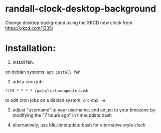 # randall-clock-desktop-background
Change desktop background using the XKCD now clock from https://xkcd.com/1335/

# Installation:


1. install feh:

on debian systems: `apt install feh`

2. add a cron job:

`*/15 * * * * /path/to/timeupdate.bash`

to edit cron jobs on a debian system, `crontab -e`

3. adjust "username" to your username, and adjust to your timezone by modifying the "7 hours ago" in timeupdate.bash

4. alternatively, use blk_timeupdate.bash for alternative style clock
